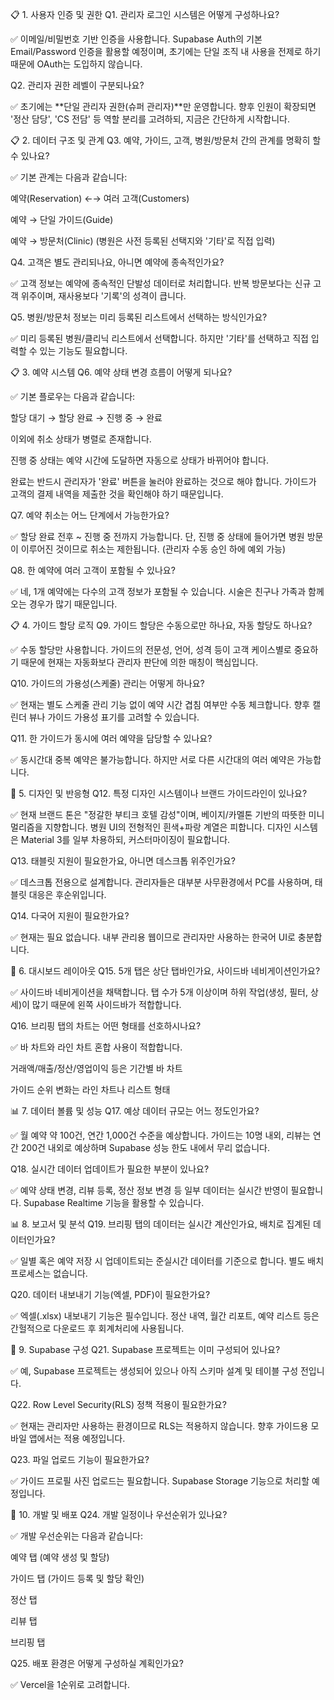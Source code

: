 📋 1. 사용자 인증 및 권한
Q1. 관리자 로그인 시스템은 어떻게 구성하나요?

✅ 이메일/비밀번호 기반 인증을 사용합니다. Supabase Auth의 기본 Email/Password 인증을 활용할 예정이며, 초기에는 단일 조직 내 사용을 전제로 하기 때문에 OAuth는 도입하지 않습니다.

Q2. 관리자 권한 레벨이 구분되나요?

✅ 초기에는 **단일 관리자 권한(슈퍼 관리자)**만 운영합니다. 향후 인원이 확장되면 '정산 담당', 'CS 전담' 등 역할 분리를 고려하되, 지금은 간단하게 시작합니다.

📋 2. 데이터 구조 및 관계
Q3. 예약, 가이드, 고객, 병원/방문처 간의 관계를 명확히 할 수 있나요?

✅ 기본 관계는 다음과 같습니다:

예약(Reservation) ←→ 여러 고객(Customers)

예약 → 단일 가이드(Guide)

예약 → 방문처(Clinic) (병원은 사전 등록된 선택지와 '기타'로 직접 입력)

Q4. 고객은 별도 관리되나요, 아니면 예약에 종속적인가요?

✅ 고객 정보는 예약에 종속적인 단발성 데이터로 처리합니다. 반복 방문보다는 신규 고객 위주이며, 재사용보다 '기록'의 성격이 큽니다.

Q5. 병원/방문처 정보는 미리 등록된 리스트에서 선택하는 방식인가요?

✅ 미리 등록된 병원/클리닉 리스트에서 선택합니다. 하지만 '기타'를 선택하고 직접 입력할 수 있는 기능도 필요합니다.

📋 3. 예약 시스템
Q6. 예약 상태 변경 흐름이 어떻게 되나요?

✅ 기본 플로우는 다음과 같습니다:

할당 대기 → 할당 완료 → 진행 중 → 완료

이외에 취소 상태가 병렬로 존재합니다.

진행 중 상태는 예약 시간에 도달하면 자동으로 상태가 바뀌어야 합니다.

완료는 반드시 관리자가 '완료' 버튼을 눌러야 완료하는 것으로 해야 합니다. 가이드가 고객의 결제 내역을 제출한 것을 확인해야 하기 때문입니다.

Q7. 예약 취소는 어느 단계에서 가능한가요?

✅ 할당 완료 전후 ~ 진행 중 전까지 가능합니다.
단, 진행 중 상태에 들어가면 병원 방문이 이루어진 것이므로 취소는 제한됩니다. (관리자 수동 승인 하에 예외 가능)

Q8. 한 예약에 여러 고객이 포함될 수 있나요?

✅ 네, 1개 예약에는 다수의 고객 정보가 포함될 수 있습니다. 시술은 친구나 가족과 함께 오는 경우가 많기 때문입니다.

📋 4. 가이드 할당 로직
Q9. 가이드 할당은 수동으로만 하나요, 자동 할당도 하나요?

✅ 수동 할당만 사용합니다.
가이드의 전문성, 언어, 성격 등이 고객 케이스별로 중요하기 때문에 현재는 자동화보다 관리자 판단에 의한 매칭이 핵심입니다.

Q10. 가이드의 가용성(스케줄) 관리는 어떻게 하나요?

✅ 현재는 별도 스케줄 관리 기능 없이 예약 시간 겹침 여부만 수동 체크합니다. 향후 캘린더 뷰나 가이드 가용성 표기를 고려할 수 있습니다.

Q11. 한 가이드가 동시에 여러 예약을 담당할 수 있나요?

✅ 동시간대 중복 예약은 불가능합니다. 하지만 서로 다른 시간대의 여러 예약은 가능합니다.

🎨 5. 디자인 및 반응형
Q12. 특정 디자인 시스템이나 브랜드 가이드라인이 있나요?

✅ 현재 브랜드 톤은 "정갈한 부티크 호텔 감성"이며, 베이지/카멜톤 기반의 따뜻한 미니멀리즘을 지향합니다. 병원 UI의 전형적인 흰색+파랑 계열은 피합니다. 디자인 시스템은 Material 3를 일부 차용하되, 커스터마이징이 필요합니다.

Q13. 태블릿 지원이 필요한가요, 아니면 데스크톱 위주인가요?

✅ 데스크톱 전용으로 설계합니다. 관리자들은 대부분 사무환경에서 PC를 사용하며, 태블릿 대응은 후순위입니다.

Q14. 다국어 지원이 필요한가요?

✅ 현재는 필요 없습니다. 내부 관리용 웹이므로 관리자만 사용하는 한국어 UI로 충분합니다.

🎨 6. 대시보드 레이아웃
Q15. 5개 탭은 상단 탭바인가요, 사이드바 네비게이션인가요?

✅ 사이드바 네비게이션을 채택합니다. 탭 수가 5개 이상이며 하위 작업(생성, 필터, 상세)이 많기 때문에 왼쪽 사이드바가 적합합니다.

Q16. 브리핑 탭의 차트는 어떤 형태를 선호하시나요?

✅ 바 차트와 라인 차트 혼합 사용이 적합합니다.

거래액/매출/정산/영업이익 등은 기간별 바 차트

가이드 순위 변화는 라인 차트나 리스트 형태

📊 7. 데이터 볼륨 및 성능
Q17. 예상 데이터 규모는 어느 정도인가요?

✅ 월 예약 약 100건, 연간 1,000건 수준을 예상합니다.
가이드는 10명 내외, 리뷰는 연간 200건 내외로 예상하며 Supabase 성능 한도 내에서 무리 없습니다.

Q18. 실시간 데이터 업데이트가 필요한 부분이 있나요?

✅ 예약 상태 변경, 리뷰 등록, 정산 정보 변경 등 일부 데이터는 실시간 반영이 필요합니다. Supabase Realtime 기능을 활용할 수 있습니다.

📊 8. 보고서 및 분석
Q19. 브리핑 탭의 데이터는 실시간 계산인가요, 배치로 집계된 데이터인가요?

✅ 일별 혹은 예약 저장 시 업데이트되는 준실시간 데이터를 기준으로 합니다. 별도 배치 프로세스는 없습니다.

Q20. 데이터 내보내기 기능(엑셀, PDF)이 필요한가요?

✅ 엑셀(.xlsx) 내보내기 기능은 필수입니다. 정산 내역, 월간 리포트, 예약 리스트 등은 간헐적으로 다운로드 후 회계처리에 사용됩니다.

🔧 9. Supabase 구성
Q21. Supabase 프로젝트는 이미 구성되어 있나요?

✅ 예, Supabase 프로젝트는 생성되어 있으나 아직 스키마 설계 및 테이블 구성 전입니다.

Q22. Row Level Security(RLS) 정책 적용이 필요한가요?

✅ 현재는 관리자만 사용하는 환경이므로 RLS는 적용하지 않습니다. 향후 가이드용 모바일 앱에서는 적용 예정입니다.

Q23. 파일 업로드 기능이 필요한가요?

✅ 가이드 프로필 사진 업로드는 필요합니다. Supabase Storage 기능으로 처리할 예정입니다.

🔧 10. 개발 및 배포
Q24. 개발 일정이나 우선순위가 있나요?

✅ 개발 우선순위는 다음과 같습니다:

예약 탭 (예약 생성 및 할당)

가이드 탭 (가이드 등록 및 할당 확인)

정산 탭

리뷰 탭

브리핑 탭

Q25. 배포 환경은 어떻게 구성하실 계획인가요?

✅ Vercel을 1순위로 고려합니다.